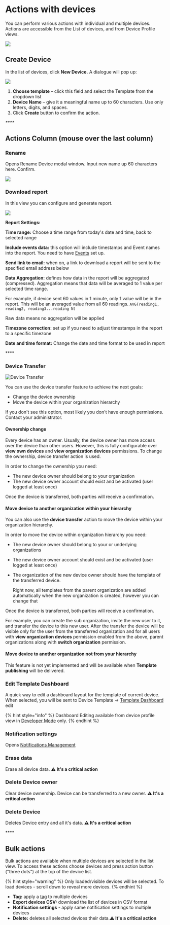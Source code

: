 # Actions with devices

You can perform various actions with individual and multiple devices. Actions are accessible from the List of devices, and from Device Profile views.

![](https://user-images.githubusercontent.com/72824404/120639525-1ad2aa00-c47a-11eb-9733-10677e6fd766.png)

## Create Device

In the list of devices, click **New Device.** A dialogue will pop up:

![](https://user-images.githubusercontent.com/72824404/120639196-c5969880-c479-11eb-849f-6bc5e298e2a6.png)

1. **Choose template** – click this field and select the Template from the dropdown list
2. **Device Name** – give it a meaningful name up to 60 characters. Use only letters, digits, and spaces.
3. Click **Create** button to confirm the action.

_\*\*\*\*_

## Actions Column \(mouse over the last column\)

### Rename

Opens Rename Device modal window. Input new name up 60 characters here. Confirm.

![](https://user-images.githubusercontent.com/72824404/120640485-37231680-c47b-11eb-86d4-9336d8b047e9.png)

### Download report

In this view you can configure and generate report.

![](https://user-images.githubusercontent.com/72824404/120641024-cf210000-c47b-11eb-941e-dd8ac0254485.png)

**Report Settings:**

**Time range:** Choose a time range from today's date and time, back to selected range

**Include events data:** this option will include timestamps and Event names into the report. You need to have [Events](../../getting-started/notification-management/events-tutorial.md) set up.

**Send link to email:** when on, a link to download a report will be sent to the specified email address below

**Data Aggregation:** defines how data in the report will be aggregated \(compressed\). Aggregation means that data will be averaged to 1 value per selected time range.

For example, if device sent 60 values in 1 minute, only 1 value will be in the report. This will be an averaged value from all 60 readings. `AVG(reading1, reading2, reading3...reading N)`

Raw data means no aggregation will be applied

**Timezone correction:** set up if you need to adjust timestamps in the report to a specific timezone

**Date and time format:** Change the date and time format to be used in report

\*\*\*\*

### Device Transfer

![Device Transfer](https://user-images.githubusercontent.com/72824404/120641371-3343c400-c47c-11eb-8a5d-a66ec4290d30.png)

You can use the device transfer feature to achieve the next goals:

* Change the device ownership
* Move the device within your organization hierarchy

If you don't see this option, most likely you don't have enough permissions. Contact your administrator.

#### Ownership change

Every device has an owner. Usually, the device owner has more access over the device than other users. However, this is fully configurable over **view own devices** and **view organization devices** permissions. To change the ownership, device transfer action is used.

In order to change the ownership you need:

* The new device owner should belong to your organization
* The new device owner account should exist and be activated \(user logged at least once\)

Once the device is transferred, both parties will receive a confirmation.

#### Move device to another organization within your hierarchy

You can also use the **device transfer** action to move the device within your organization hierarchy.

In order to move the device within organization hierarchy you need:

* The new device owner should belong to your or underlying organizations
* The new device owner account should exist and be activated \(user logged at least once\)
* The organization of the new device owner should have the template of the transferred device.

  Right now, all templates from the parent organization are added automatically when the new organization is created, however you can change that

Once the device is transferred, both parties will receive a confirmation.

For example, you can create the sub organization, invite the new user to it, and transfer the device to this new user. After the transfer the device will be visible only for the user from the transferred organization and for all users with **view organization devices** permission enabled from the above, parent organizations along with **switch organization** permission.

#### Move device to another organization not from your hierarchy

This feature is not yet implemented and will be available when **Template publishing** will be delivered.

### Edit Template Dashboard

A quick way to edit a dashboard layout for the template of current device. When selected, you will be sent to Device Template -&gt; [Template Dashboard](../products/dashboard/) edit

{% hint style="info" %}
Dashboard Editing available from device profile view in [Developer Mode](../../getting-started/developer-mode.md) only.
{% endhint %}

### Notification settings

Opens [Notifications Management](../../getting-started/notification-management/)

### Erase data

Erase all device data. **⚠️ It's a critical action**

### Delete Device owner

Clear device ownership. Device can be transferred to a new owner. **⚠️ It's a critical action**

### Delete Device

Deletes Device entry and all it's data. **⚠️ It's a critical action**

\*\*\*\*

## Bulk actions

Bulk actions are available when multiple devices are selected in the list view. To access these actions choose devices and press action button \("three dots"\) at the top of the device list.

{% hint style="warning" %}
Only loaded/visible devices will be selected. To load devices - scroll down to reveal more devices.
{% endhint %}

* **Tag:** apply a [tag](../settings/organization-settings/tags.md) to multiple devices
* **Export devices CSV:** download the list of devices in CSV format 
* **Notification settings** - apply same notification settings to multiple devices
* **Delete:** deletes all selected devices their data.**⚠️ It's a critical action**

